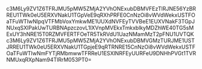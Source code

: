 c3M6Ly9ZV1Z6TFRJMU5pMW5ZMjA2YVhONExubDBMVFEzTlRJNE56YzBRREU1TWk0eU5ERXVNakU1TGpVeE9qRXhPRFE0CnNzOi8vWVdWekxUSTFOaTFuWTIwNlpqVTFMbVoxYmkwME1UUXdNVFEyTVVBeE1EUXVNakF3TGpJNUxqSXlPakUwTURBNApzczovL1lXVnpMVEkxTmkxblkyMDZhWE40TG5sMExUY3hNRE15T0RZMVFERTFOeTR5TkRVdU1UazNMamMzT2pFNU1UVTQKc3M6Ly9ZV1Z6TFRJMU5pMW5ZMjA2YVhONExubDBMVGMzTURJME1USTJRREU1TWk0eU5ERXVNakU1TGpjeE9qRTRNRE15CnNzOi8vWVdWekxUSTFOaTFuWTIwNmFYTjRMbmwwTFRReU1ESXlNRFEyUURFeU9DNHhPVGt1TVRNMUxqRXpNam94TlRrM053PT0=
